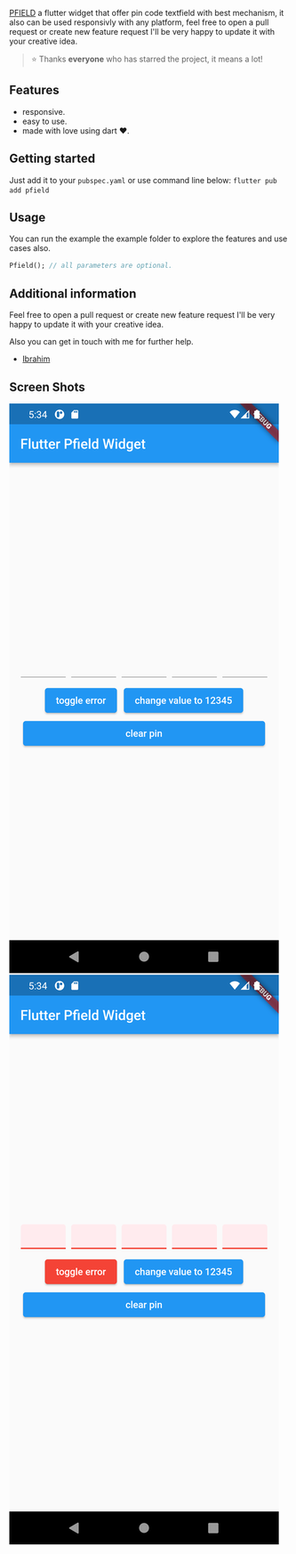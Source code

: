 [PFIELD]('https://github.com/micodev/pfield') a flutter widget that offer pin code textfield with best mechanism, it also can be used responsivly with any platform, feel free to open a pull request or create new feature request I'll be very happy to update it with your creative idea.

> ⭐️ Thanks **everyone** who has starred the project, it means a lot!

## Features

- responsive.
- easy to use.
- made with love using dart ❤️.

## Getting started

Just add it to your `pubspec.yaml` or use
command line below:
`flutter pub add pfield`

## Usage

You can run the example the example folder to explore the features and use cases also.

```dart
Pfield(); // all parameters are optional.
```

## Additional information

Feel free to open a pull request or create new feature request I'll be very happy to update it with your creative idea.

Also you can get in touch with me for further help.

- [Ibrahim](https://t.me/anime19)

## Screen Shots

![screenshot1](screenshots/Screenshot_1644762841.png)
![screenshot2](screenshots/Screenshot_1644762849.png)
